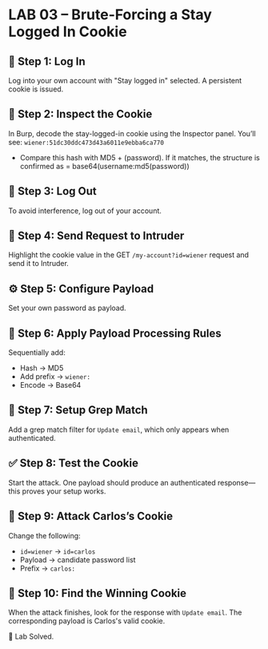 # LAB 03 – Brute-Forcing a Stay Logged In Cookie

## 🥇 Step 1: Log In
Log into your own account with "Stay logged in" selected. A persistent cookie is issued.

## 🧪 Step 2: Inspect the Cookie
In Burp, decode the stay-logged-in cookie using the Inspector panel. You’ll see:
`wiener:51dc30ddc473d43a6011e9ebba6ca770`
 - Compare this hash with MD5 + (password). If it matches, the structure is confirmed as = base64(username:md5(password))
   

## 🚪 Step 3: Log Out
To avoid interference, log out of your account.

## 🎯 Step 4: Send Request to Intruder
Highlight the cookie value in the GET `/my-account?id=wiener` request and send it to Intruder.

## ⚙️ Step 5: Configure Payload
Set your own password as payload.

## 🧱 Step 6: Apply Payload Processing Rules
Sequentially add:
- Hash → MD5
- Add prefix → `wiener:`
- Encode → Base64

## 📘 Step 7: Setup Grep Match
Add a grep match filter for `Update email`, which only appears when authenticated.

## ✅ Step 8: Test the Cookie
Start the attack. One payload should produce an authenticated response—this proves your setup works.

## 🔁 Step 9: Attack Carlos’s Cookie
Change the following:
- `id=wiener` → `id=carlos`
- Payload → candidate password list
- Prefix → `carlos:`

## 🏁 Step 10: Find the Winning Cookie
When the attack finishes, look for the response with `Update email`. The corresponding payload is Carlos's valid cookie.

🎉 Lab Solved.

